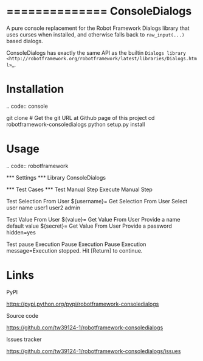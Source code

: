 ==============
ConsoleDialogs
==============

A pure console replacement for the Robot Framework Dialogs library that uses
curses when installed, and otherwise falls back to ``raw_input(...)`` based
dialogs.

ConsoleDialogs has exactly the same API as the builtin `Dialogs library
<http://robotframework.org/robotframework/latest/libraries/Dialogs.html>`_.

Installation
============

.. code:: console

   git clone <git-url> # Get the git URL at Github page of this project
   cd robotframework-consoledialogs
   python setup.py install

Usage
=====

.. code:: robotframework

   *** Settings ***
   Library  ConsoleDialogs

   *** Test Cases ***
   Test Manual Step
       Execute Manual Step

   Test Selection From User
       ${username}=     Get Selection From User     Select user name    user1   user2   admin

   Test Value From User
       ${value}=        Get Value From User     Provide a name      default value
       ${secret}=       Get Value From User     Provide a password  hidden=yes

   Test pause Execution
       Pause Execution
       Pause Execution  message=Execution stopped. Hit [Return] to continue.

Links
=====

PyPI

  https://pypi.python.org/pypi/robotframework-consoledialogs

Source code

  https://github.com/tw39124-1/robotframework-consoledialogs

Issues tracker

  https://github.com/tw39124-1/robotframework-consoledialogs/issues
